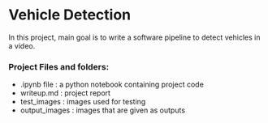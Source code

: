 # Vehicle Detection
In this project, main goal is to write a software pipeline to detect vehicles in a video.

### Project Files and folders:

- .ipynb file : a python notebook containing project code
- writeup.md : project report
- test_images : images used for testing
- output_images : images that are given as outputs

